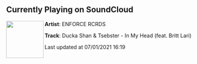## Currently Playing on SoundCloud

[<img align="left" width="100" src="https://i1.sndcdn.com/artworks-IEMexFkd4Fh4TTdk-ll5YHg-t500x500.jpg">](https://soundcloud.com/enforcerecords/duckashaninmyhead)

**Artist**: ENFORCE RCRDS 

**Track**: Ducka Shan & Tsebster - In My Head (feat. Britt Lari)

Last updated at 07/01/2021 16:19
